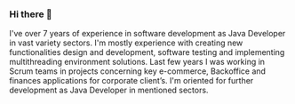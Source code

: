 ### Hi there 👋

I've over 7 years of experience in software development as Java Developer in vast variety sectors. I'm mostly experience with creating new functionalities design and development, software testing and implementing multithreading environment solutions. Last few years I was working in Scrum teams in projects concerning key e-commerce, Backoffice and finances applications for corporate client’s. I'm oriented for further development as Java Developer in mentioned sectors.
